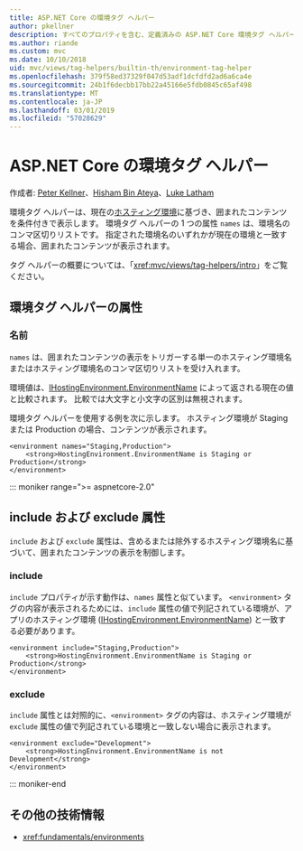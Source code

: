 ```yaml
---
title: ASP.NET Core の環境タグ ヘルパー
author: pkellner
description: すべてのプロパティを含む、定義済みの ASP.NET Core 環境タグ ヘルパー
ms.author: riande
ms.custom: mvc
ms.date: 10/10/2018
uid: mvc/views/tag-helpers/builtin-th/environment-tag-helper
ms.openlocfilehash: 379f58ed37329f047d53adf1dcfdfd2ad6a6ca4e
ms.sourcegitcommit: 24b1f6decbb17bb22a45166e5fdb0845c65af498
ms.translationtype: MT
ms.contentlocale: ja-JP
ms.lasthandoff: 03/01/2019
ms.locfileid: "57028629"
---
```

# <a name="environment-tag-helper-in-aspnet-core"></a>ASP.NET Core の環境タグ ヘルパー

作成者: [Peter Kellner](http://peterkellner.net)、[Hisham Bin Ateya](https://twitter.com/hishambinateya)、[Luke Latham](https://github.com/guardrex)

環境タグ ヘルパーは、現在の[ホスティング環境](xref:fundamentals/environments)に基づき、囲まれたコンテンツを条件付きで表示します。 環境タグ ヘルパーの 1 つの属性 `names` は、環境名のコンマ区切りリストです。 指定された環境名のいずれかが現在の環境と一致する場合、囲まれたコンテンツが表示されます。

タグ ヘルパーの概要については、「<xref:mvc/views/tag-helpers/intro>」をご覧ください。

## <a name="environment-tag-helper-attributes"></a>環境タグ ヘルパーの属性

### <a name="names"></a>名前

`names` は、囲まれたコンテンツの表示をトリガーする単一のホスティング環境名またはホスティング環境名のコンマ区切りリストを受け入れます。

環境値は、[IHostingEnvironment.EnvironmentName](xref:Microsoft.AspNetCore.Hosting.IHostingEnvironment.EnvironmentName*) によって返される現在の値と比較されます。 比較では大文字と小文字の区別は無視されます。

環境タグ ヘルパーを使用する例を次に示します。 ホスティング環境が Staging または Production の場合、コンテンツが表示されます。

```cshtml
<environment names="Staging,Production">
    <strong>HostingEnvironment.EnvironmentName is Staging or Production</strong>
</environment>
```

::: moniker range=">= aspnetcore-2.0"

## <a name="include-and-exclude-attributes"></a>include および exclude 属性

`include` および `exclude` 属性は、含めるまたは除外するホスティング環境名に基づいて、囲まれたコンテンツの表示を制御します。

### <a name="include"></a>include

`include` プロパティが示す動作は、`names` 属性と似ています。 `<environment>` タグの内容が表示されるためには、`include` 属性の値で列記されている環境が、アプリのホスティング環境 ([IHostingEnvironment.EnvironmentName](xref:Microsoft.AspNetCore.Hosting.IHostingEnvironment.EnvironmentName*)) と一致する必要があります。

```cshtml
<environment include="Staging,Production">
    <strong>HostingEnvironment.EnvironmentName is Staging or Production</strong>
</environment>
```

### <a name="exclude"></a>exclude

`include` 属性とは対照的に、`<environment>` タグの内容は、ホスティング環境が `exclude` 属性の値で列記されている環境と一致しない場合に表示されます。

```cshtml
<environment exclude="Development">
    <strong>HostingEnvironment.EnvironmentName is not Development</strong>
</environment>
```

::: moniker-end

## <a name="additional-resources"></a>その他の技術情報

* <xref:fundamentals/environments>
